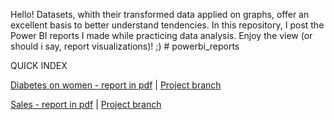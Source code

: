 Hello! Datasets, whith their transformed data applied on graphs, offer an excellent basis to better understand tendencies. In this repository, I post the Power BI reports I made while practicing data analysis. 
Enjoy the view (or should i say, report visualizations)! ;)  # powerbi_reports

QUICK INDEX

[Diabetes on women - report in pdf](https://github.com/iasminsantiago/powerbi_reports/blob/diabetes_kaggledataset/analise_diabetesdataset_kaggle.pdf) | [Project branch](https://github.com/iasminsantiago/powerbi_reports/tree/diabetes_kaggledataset)

[Sales - report in pdf](https://github.com/iasminsantiago/powerbi_reports/blob/sales-powerbi/sales_powerbi_samples.pdf) | [Project branch](https://github.com/iasminsantiago/powerbi_reports/tree/sales-powerbi)
